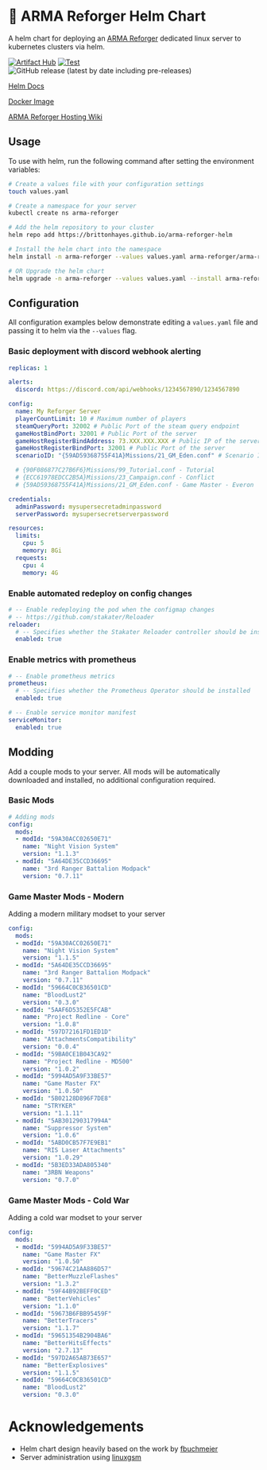 # 🐙 ARMA Reforger Helm Chart

A helm chart for deploying an [ARMA Reforger](https://community.bistudio.com/wiki/Arma_Reforger:Server_Hosting) dedicated linux server to kubernetes clusters via helm.

[![Artifact Hub](https://img.shields.io/endpoint?url=https://artifacthub.io/badge/repository/arma-reforger)](https://artifacthub.io/packages/search?repo=arma-reforger)
[![Test](https://github.com/brittonhayes/arma-reforger-helm/actions/workflows/test.yml/badge.svg)](https://github.com/brittonhayes/arma-reforger-helm/actions/workflows/test.yml)
![GitHub release (latest by date including pre-releases)](https://img.shields.io/github/v/release/brittonhayes/arma-reforger-helm?include_prereleases)


[Helm Docs](./charts/arma-reforger/README.md)

[Docker Image](https://github.com/brittonhayes/arma-reforger-helm/packages)

[ARMA Reforger Hosting Wiki](https://community.bistudio.com/wiki/Arma_Reforger:Server_Hosting)

## Usage

To use with helm, run the following command after setting the environment variables:

```bash
# Create a values file with your configuration settings
touch values.yaml

# Create a namespace for your server
kubectl create ns arma-reforger

# Add the helm repository to your cluster
helm repo add https://brittonhayes.github.io/arma-reforger-helm

# Install the helm chart into the namespace
helm install -n arma-reforger --values values.yaml arma-reforger/arma-reforger arma-reforger

# OR Upgrade the helm chart
helm upgrade -n arma-reforger --values values.yaml --install arma-reforger arma-reforger/arma-reforger
```

## Configuration

All configuration examples below demonstrate editing a `values.yaml` file and passing it to helm via the `--values` flag.

### Basic deployment with discord webhook alerting

```yaml
replicas: 1

alerts:
  discord: https://discord.com/api/webhooks/1234567890/1234567890

config:
  name: My Reforger Server
  playerCountLimit: 10 # Maximum number of players
  steamQueryPort: 32002 # Public Port of the steam query endpoint
  gameHostBindPort: 32001 # Public Port of the server
  gameHostRegisterBindAddress: 73.XXX.XXX.XXX # Public IP of the server
  gameHostRegisterBindPort: 32001 # Public Port of the server
  scenarioID: "{59AD59368755F41A}Missions/21_GM_Eden.conf" # Scenario ID for "Game Master - Everon"

  # {90F086877C27B6F6}Missions/99_Tutorial.conf - Tutorial
  # {ECC61978EDCC2B5A}Missions/23_Campaign.conf - Conflict
  # {59AD59368755F41A}Missions/21_GM_Eden.conf - Game Master - Everon

credentials:
  adminPassword: mysupersecretadminpassword
  serverPassword: mysupersecretserverpassword

resources:
  limits:
    cpu: 5
    memory: 8Gi
  requests:
    cpu: 4
    memory: 4G
```

### Enable automated redeploy on config changes

```yaml
# -- Enable redeploying the pod when the configmap changes
# -- https://github.com/stakater/Reloader
reloader:
  # -- Specifies whether the Stakater Reloader controller should be installed
  enabled: true
```

### Enable metrics with prometheus

```yaml
# -- Enable prometheus metrics
prometheus:
  # -- Specifies whether the Prometheus Operator should be installed
  enabled: true

# -- Enable service monitor manifest
serviceMonitor:
  enabled: true
```

## Modding

Add a couple mods to your server. All mods will be automatically downloaded and installed, no additional configuration required.

### Basic Mods

```yaml
# Adding mods
config:
  mods:
  - modId: "59A30ACC02650E71"
    name: "Night Vision System"
    version: "1.1.3"
  - modId: "5A64DE35CCD36695"
    name: "3rd Ranger Battalion Modpack"
    version: "0.7.11"
```

### Game Master Mods - Modern

Adding a modern military modset to your server

```yaml
config:
  mods:
  - modId: "59A30ACC02650E71"
    name: "Night Vision System"
    version: "1.1.5"
  - modId: "5A64DE35CCD36695"
    name: "3rd Ranger Battalion Modpack"
    version: "0.7.11"
  - modId: "59664C0CB36501CD"
    name: "BloodLust2"
    version: "0.3.0"
  - modId: "5AAF6D5352E5FCAB"
    name: "Project Redline - Core"
    version: "1.0.8"
  - modId: "597D72161FD1ED1D"
    name: "AttachmentsCompatibility"
    version: "0.0.4"
  - modId: "59BA0CE1B043CA92"
    name: "Project Redline - MD500"
    version: "1.0.2"
  - modId: "5994AD5A9F33BE57"
    name: "Game Master FX"
    version: "1.0.50"
  - modId: "5B02128D896F7DE8"
    name: "STRYKER"
    version: "1.1.11"
  - modId: "5AB301290317994A"
    name: "Suppressor System"
    version: "1.0.6"
  - modId: "5ABD0CB57F7E9EB1"
    name: "RIS Laser Attachments"
    version: "1.0.29"
  - modId: "5B3ED33ADA805340"
    name: "3RBN Weapons"
    version: "0.7.0"
```

### Game Master Mods - Cold War 

Adding a cold war modset to your server

```yaml
config:
  mods:
  - modId: "5994AD5A9F33BE57"
    name: "Game Master FX"
    version: "1.0.50"
  - modId: "59674C21AA886D57"
    name: "BetterMuzzleFlashes"
    version: "1.3.2"
  - modId: "59F44B92BEFF0CED"
    name: "BetterVehicles"
    version: "1.1.0"
  - modId: "59673B6FBB95459F"
    name: "BetterTracers"
    version: "1.1.7"
  - modId: "59651354B2904BA6"
    name: "BetterHitsEffects"
    version: "2.7.13"
  - modId: "597D2A65AB73E657"
    name: "BetterExplosives"
    version: "1.1.5"
  - modId: "59664C0CB36501CD"
    name: "BloodLust2"
    version: "0.3.0"
```

# Acknowledgements

- Helm chart design heavily based on the work by [fbuchmeier](https://github.com/fbuchmeier)
- Server administration using [linuxgsm](https://linuxgsm.com)
